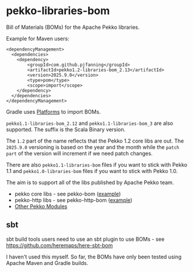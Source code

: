 # pekko-libraries-bom

Bill of Materials (BOMs) for the Apache Pekko libraries.

Example for Maven users:
```
<dependencyManagement>
  <dependencies>
    <dependency>
        <groupId>com.github.pjfanning</groupId>
        <artifactId>pekko1.2-libraries-bom_2.13</artifactId>
        <version>2025.9.0</version>
        <type>pom</type>
        <scope>import</scope>
    </dependency>
  </dependencies>
</dependencyManagement>
```

Gradle uses [Platforms](https://docs.gradle.org/current/userguide/platforms.html#sec:bom-import) to import BOMs.

`pekko1.1-libraries-bom_2.12` and `pekko1.1-libraries-bom_3` are also supported. The suffix is the Scala Binary version.

The `1.2` part of the name reflects that the Pekko 1.2 core libs are out.
The `2025.9.0` versioning is based on the year and the month while the `patch part` of the version will increment if we need patch changes.

There are also `pekko1.1-libraries-bom` files if you want to stick with Pekko 1.1 and
`pekko1.0-libraries-bom` files if you want to stick with Pekko 1.0.

The aim is to support all of the libs published by Apache Pekko team.
* pekko core libs - see pekko-bom ([example](https://repo1.maven.org/maven2/org/apache/pekko/pekko-bom_2.13/1.0.2/pekko-bom_2.13-1.0.2.pom))
* pekko-http libs - see pekko-http-bom ([example](https://repo1.maven.org/maven2/org/apache/pekko/pekko-http-bom_2.13/1.0.0/pekko-http-bom_2.13-1.0.0.pom))
* [Other Pekko Modules](https://pekko.apache.org/modules.html)

## sbt

sbt build tools users need to use an sbt plugin to use BOMs - see https://github.com/heremaps/here-sbt-bom

I haven't used this myself. So far, the BOMs have only been tested using Apache Maven and Gradle builds.
